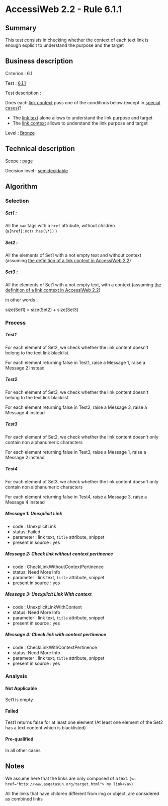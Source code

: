 # AccessiWeb 2.2 - Rule 6.1.1

## Summary

This test consists in checking whether the context of each text link is enough explicit to understand the purpose and the target

## Business description

Criterion : 6.1

Test : [6.1.1](http://accessiweb.org/index.php/accessiweb-22-english-version.html#test-6-1-1)

Test description :

Does each [link context](http://accessiweb.org/index.php/glossary-76.html#mContexteLien) pass one of the conditions below (except in [special cases](http://accessiweb.org/index.php/glossary-76.html#cpCrit6- "Special cases for criterion 6.1"))? 

-   The [link text](http://accessiweb.org/index.php/glossary-76.html#mIntituleLien) alone allows to understand the link purpose and target 
-   The [link context](http://accessiweb.org/index.php/glossary-76.html#mContexteLien) allows to understand the link purpose and target

Level : [Bronze](/en/category/rules-design/accessiweb-11/level/bronze)

## Technical description

Scope : [page](/en/category/rules-design/accessiweb-11/scope/page)

Decision level :
[semidecidable](/en/category/rules-design/accessiweb-11/decision-level/semidecidable)

## Algorithm

### Selection

##### Set1 :

All the `<a>` tags with a `href` attribute, without children (`a[href]:not(:has(\*))` )

##### Set2 :

All the elements of Set1 with a not empty text and without context (assuming [the definition of a link context in AccessiWeb 2.2](http://accessiweb.org/index.php/glossary-76.html#mContexteLien))

##### Set3 :

All the elements of Set1 with a not empty text, with a context (assuming [the definition of a link context in AccessiWeb 2.2](http://accessiweb.org/index.php/glossary-76.html#mContexteLien))

in other words :

size(Set1) = size(Set2) + size(Set3)

### Process

##### Test1

For each element of Set2, we check whether the link content doesn't belong to the text link blacklist.

For each element returning false in Test1, raise a Message 1, raise a Message 2 instead

##### Test2

For each element of Set3, we check whether the link content doesn't belong to the text link blacklist.

For each element returning false in Test2, raise a Message 3, raise a Message 4 instead

##### Test3

For each element of Set2, we check whether the link content doesn't only contain non alphanumeric characters

For each element returning false in Test3, raise a Message 1, raise a Message 2 instead

##### Test4

For each element of Set3, we check whether the link content doesn't only contain non alphanumeric characters

For each element returning false in Test4, raise a Message 3, raise a Message 4 instead

##### Message 1: Unexplicit Link

-   code : UnexplicitLink
-   status: Failed
-   parameter : link text, `title` attribute, snippet
-   present in source : yes

##### Message 2: Check link without context pertinence

-   code : CheckLinkWithoutContextPertinence
-   status: Need More Info
-   parameter : link text, `title` attribute, snippet
-   present in source : yes

##### Message 3: Unexplicit Link With context

-   code : UnexplicitLinkWithContext
-   status: Need More Info
-   parameter : link text, `title` attribute, snippet
-   present in source : yes

##### Message 4: Check link with context pertinence

-   code : CheckLinkWithContextPertinence
-   status: Need More Info
-   parameter : link text, `title` attribute, snippet
-   present in source : yes

### Analysis

#### Not Applicable

Set1 is empty

#### Failed

Test1 returns false for at least one element (At least one element of the Set2 has a text content which is blacklisted)

#### Pre-qualified

In all other cases

## Notes

We assume here that the links are only composed of a text. (`<a href="http://www.asqatasun.org/target.html"> my link</a>`)

All the links that have children different from img or object, are considered as combined links
